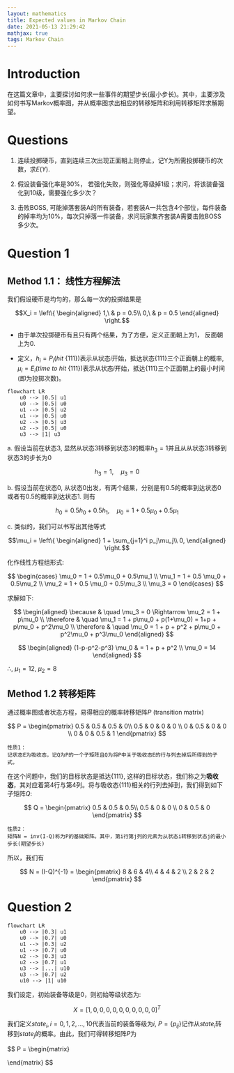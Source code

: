 ```yaml
---
layout: mathematics
title: Expected values in Markov Chain
date: 2021-05-13 21:29:42
mathjax: true
tags: Markov Chain
---
```


# Introduction

在这篇文章中，主要探讨如何求一些事件的期望步长(最小步长)。其中，主要涉及如何书写Markov概率图，并从概率图求出相应的转移矩阵和利用转移矩阵求解期望。

# Questions

1. 连续投掷硬币，直到连续三次出现正面朝上则停止，记Y为所需投掷硬币的次数，求$E(Y)$.

2. 假设装备强化率是30%， 若强化失败，则强化等级掉1级；求问，将该装备强化到10级，需要强化多少次？

3. 击败BOSS, 可能掉落套装A的所有装备，若套装A一共包含4个部位，每件装备的掉率均为10%，每次只掉落一件装备，求问玩家集齐套装A需要击败BOSS多少次。

# Question 1

## Method 1.1： 线性方程解法

我们假设硬币是均匀的，那么每一次的投掷结果是

$$X_i  = 
\left\{ \begin{aligned}
1,\ & p = 0.5\\
0,\ & p = 0.5
\end{aligned}
\right.$$

* 由于单次投掷硬币有且只有两个结果，为了方便，定义正面朝上为1， 反面朝上为0.

* 定义，$h_i = P_i(hit\ \{111\})$表示从状态$i$开始，抵达状态$\{111\}$三个正面朝上的概率, $\mu_i = E_i(time\ to\ hit\ \{111\})$表示从状态$i$开始，抵达$\{111\}$三个正面朝上的最小时间(即为投掷次数)。


```mermaid
flowchart LR
    u0 --> |0.5| u1
    u0 --> |0.5| u0
    u1 --> |0.5| u2
    u1 --> |0.5| u0
    u2 --> |0.5| u3
    u2 --> |0.5| u0
    u3 --> |1| u3
```

a. 假设当前在状态$3$, 显然从状态$3$转移到状态$3$的概率$h_3 = 1$并且从从状态$3$转移到状态$3$的步长为$0$

$$
h_3 = 1, \quad \mu_3 = 0
$$

b. 假设当前在状态$0$, 从状态$0$出发，有两个结果，分别是有$0.5$的概率到达状态$0$或者有$0.5$的概率到达状态$1$. 则有

$$
h_0 = 0.5 h_0 + 0.5 h_1, \quad \mu_0 = 1 + 0.5\mu_0 + 0.5\mu_1
$$

c. 类似的，我们可以书写出其他等式

$$\mu_i  = 
\left\{ \begin{aligned}
1 + \sum_{j=1}^i p_j\mu_j\\
0,
\end{aligned}
\right.$$

化作线性方程组形式:

$$
\begin{cases}
\mu_0 = 1 + 0.5\mu_0 + 0.5\mu_1 \\
\mu_1 = 1 + 0.5 \mu_0 + 0.5\mu_2 \\
\mu_2 = 1 + 0.5 \mu_0 + 0.5\mu_3 \\
\mu_3 = 0
\end{cases}
$$

求解如下:

$$
\begin{aligned}
\because & \quad \mu_3 = 0 \Rightarrow \mu_2 = 1 + p\mu_0 \\
\therefore & \quad \mu_1 = 1 + p\mu_0 + p(1+\mu_0) = 1+p + p\mu_0 + p^2\mu_0 \\
\therefore & \quad \mu_0 =  1 + p + p^2 + p\mu_0 + p^2\mu_0 + p^3\mu_0
\end{aligned}
$$

$$
\begin{aligned}
(1-p-p^2-p^3) \mu_0 & = 1 + p + p^2 \\
\mu_0 = 14
\end{aligned}
$$

$\therefore$, $\mu_1 = 12$, $\mu_2 = 8$

## Method 1.2 转移矩阵

通过概率图或者状态方程，易得相应的概率转移矩阵$P$ (transition matrix)

$$
P = \begin{pmatrix}
0.5 & 0.5 & 0.5 & 0\\
0.5 & 0 & 0 & 0 \\
0 & 0.5 & 0 & 0 \\
0 & 0 & 0.5 & 1 
\end{pmatrix}
$$

    性质1：
    记状态E为吸收态，记Q为P的一个子矩阵且Q为将P中关于吸收态E的行与列去掉后所得到的子式。

在这个问题中，我们的目标状态是抵达$\{111\}$, 这样的目标状态，我们称之为**吸收态**，其对应着第4行与第4列。将与吸收态$\{111\}$相关的行列去掉到，我们得到如下子矩阵$Q$:

$$
Q = \begin{pmatrix}
0.5 & 0.5 & 0.5\\
0.5 & 0 & 0 \\
0 & 0.5 & 0
\end{pmatrix}
$$

    性质2：
    矩阵N = inv(I-Q)称为P的基础矩阵。其中，第i行第j列的元素为从状态i转移到状态j的最小步长(期望步长)

所以，我们有

$$
N = (I-Q)^{-1} = \begin{pmatrix}
8 & 6 & 4\\
4 & 4 & 2 \\
2 & 2 & 2
\end{pmatrix}
$$



# Question 2



```mermaid
flowchart LR
    u0 --> |0.3| u1
    u0 --> |0.7| u0
    u1 --> |0.3| u2
    u1 --> |0.7| u0
    u2 --> |0.3| u3
    u2 --> |0.7| u1
    u3 --> |...| u10
    u3 --> |0.7| u2
    u10 --> |1| u10
```

我们设定，初始装备等级是0，则初始等级状态为:

$$
X = [1, 0, 0, 0, 0, 0, 0, 0, 0, 0, 0] ^T
$$

我们定义$state_i, i = 0, 1, 2, ..., 10$代表当前的装备等级为$i$, $P=\{p_{ij}\}$记作从$state_i$转移到$state_j$的概率。由此，我们可得转移矩阵$P$为

$$
P = \begin{matrix}

\end{matrix}
$$
